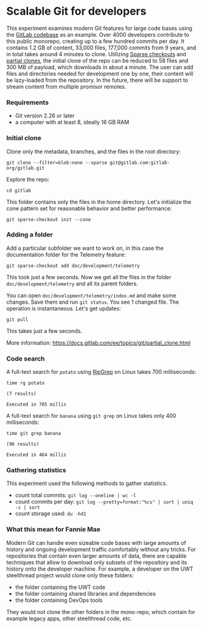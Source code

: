 # Scalable Git for developers

This experiment examines modern Git features for large code bases using the
[GitLab codebase](https://gitlab.com/gitlab-org/gitlab) as an example. Over 4000
developers contribute to this public monorepo, creating up to a few hundred
commits per day. It contains 1.2 GB of content, 33,000 files, 177,000 commits
from 9 years, and in total takes around 4 minutes to clone. Utilizing
[Sparse checkouts](https://git-scm.com/docs/git-sparse-checkout) and
[partial clones](https://docs.gitlab.com/ee/topics/git/partial_clone.html), the
initial clone of the repo can be reduced to 58 files and 300 MB of payload,
which downloads in about a minute. The user can add files and directories needed
for development one by one, their content will be lazy-loaded from the
repository. In the future, there will be support to stream content from multiple
promisor remotes.

### Requirements

- Git version 2.26 or later
- a computer with at least 8, ideally 16 GB RAM

### Initial clone

Clone only the metadata, branches, and the files in the root directory:

```
git clone --filter=blob:none --sparse git@gitlab.com:gitlab-org/gitlab.git
```

Explore the repo:

```
cd gitlab
```

This folder contains only the files in the home directory. Let's initialize the
cone pattern set for reasonable behavior and better performance:

```
git sparse-checkout init --cone
```

### Adding a folder

Add a particular subfolder we want to work on, in this case the documentation
folder for the Telemetry feature:

```
git sparse-checkout add doc/development/telemetry
```

This took just a few seconds. Now we get all the files in the folder
`doc/development/telemetry` and all its parent folders.

You can open `doc/development/telemetry/index.md` and make some changes. Save
them and run `git status`. You see 1 changed file. The operation is
instantaneous. Let's get updates:

```
git pull
```

This takes just a few seconds.

More information: https://docs.gitlab.com/ee/topics/git/partial_clone.html

### Code search

A full-text search for `potato` using [RipGrep](https://github.com/BurntSushi/ripgrep) on Linux takes 700 milliseconds:

```
time rg potato

(7 results)

Executed in 785 millis
```

A full-text search for `banana` using `git grep` on Linux takes only 400 milliseconds:

```
time git grep banana

(96 results)

Executed in 464 millis
```

### Gathering statistics

This experiment used the following methods to gather statistics.

- count total commits: `git log --oneline | wc -l`
- count commits per day: `git log --pretty=format:"%cs" | sort | uniq -c | sort`
- count storage used: `du -hd1`

### What this mean for Fannie Mae

Modern Git can handle even sizeable code bases with large amounts of history and
ongoing development traffic comfortably without any tricks. For repositories
that contain even larger amounts of data, there are capable techniques that
allow to download only subsets of the repository and its history onto the
developer machine. For example, a developer on the UWT steelthread project would
clone only these folders:

- the folder containing the UWT code
- the folder containing shared libraries and dependencies
- the folder containing DevOps tools

They would not clone the other folders in the mono-repo, which contain for
example legacy apps, other steelthread code, etc.
